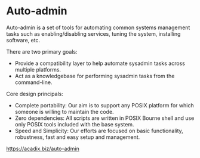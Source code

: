 Auto-admin
==========
Auto-admin is a set of tools for automating common systems management tasks
such as enabling/disabling services, tuning the system, installing software,
etc.

There are two primary goals:

* Provide a compatibility layer to help automate sysadmin tasks across
multiple platforms.
* Act as a knowledgebase for performing sysadmin tasks from the
command-line. 

Core design principals:

* Complete portability: Our aim is to support any POSIX platform for which
someone is willing to maintain the code.
* Zero dependencies: All scripts are written in POSIX Bourne shell and use
only POSIX tools included with the base system.
* Speed and Simplicity: Our efforts are focused on basic functionality,
robustness, fast and easy setup and management.

https://acadix.biz/auto-admin
